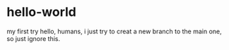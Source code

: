 # hello-world
my first try
hello,
  humans, i just try to creat a new branch to the main one, so just ignore this.

